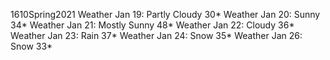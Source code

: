 1610Spring2021
Weather Jan 19: Partly Cloudy 30*
Weather Jan 20: Sunny 34*
Weather Jan 21: Mostly Sunny 48*
Weather Jan 22: Cloudy 36*
Weather Jan 23: Rain 37*
Weather Jan 24: Snow 35*
Weather Jan 26: Snow 33*